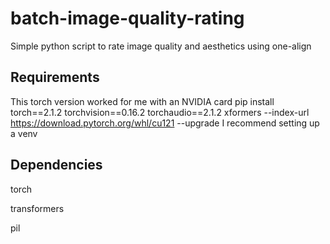 # batch-image-quality-rating
Simple python script to rate image quality and aesthetics using one-align

## Requirements
This torch version worked for me with an NVIDIA card
pip install torch==2.1.2 torchvision==0.16.2 torchaudio==2.1.2 xformers --index-url https://download.pytorch.org/whl/cu121 --upgrade
I recommend setting up a venv

## Dependencies
torch

transformers

pil
